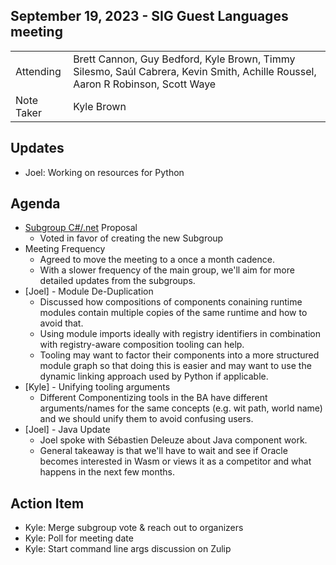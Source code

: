 ## September 19, 2023 - SIG Guest Languages meeting

|          |      | 
| -------- | -------- |
| Attending  | Brett Cannon, Guy Bedford, Kyle Brown, Timmy Silesmo, Saúl Cabrera, Kevin Smith, Achille Roussel, Aaron R Robinson, Scott Waye
| Note Taker | Kyle Brown

## Updates

* Joel: Working on resources for Python

## Agenda

* [Subgroup C#/.net](https://github.com/bytecodealliance/SIG-Guest-Languages/pull/7) Proposal
    * Voted in favor of creating the new Subgroup
* Meeting Frequency
    * Agreed to move the meeting to a once a month cadence.
    * With a slower frequency of the main group, we'll aim for more detailed updates from the subgroups.
* [Joel] - Module De-Duplication
    * Discussed how compositions of components conaining runtime modules contain multiple copies of the same runtime and how to avoid that.
    * Using module imports ideally with registry identifiers in combination with registry-aware composition tooling can help.
    * Tooling may want to factor their components into a more structured module graph so that doing this is easier and may want to use the dynamic linking approach used by Python if applicable.
* [Kyle] - Unifying tooling arguments
    * Different Componentizing tools in the BA have different arguments/names for the same concepts (e.g. wit path, world name) and we should unify them to avoid confusing users.
* [Joel] - Java Update
    * Joel spoke with Sébastien Deleuze about Java component work.
    * General takeaway is that we'll have to wait and see if Oracle becomes interested in Wasm or views it as a competitor and what happens in the next few months.

## Action Item

* Kyle: Merge subgroup vote & reach out to organizers
* Kyle: Poll for meeting date
* Kyle: Start command line args discussion on Zulip
